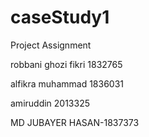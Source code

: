 # caseStudy1
Project Assignment

robbani ghozi fikri 1832765

alfikra muhammad 1836031

amiruddin 2013325

MD JUBAYER HASAN-1837373

